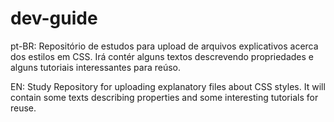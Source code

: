 # dev-guide
pt-BR: Repositório de estudos para upload de arquivos explicativos acerca dos estilos em CSS. Irá contér alguns textos descrevendo propriedades e alguns tutoriais interessantes para reúso. 

EN: Study Repository for uploading explanatory files about CSS styles. It will contain some texts describing properties and some interesting tutorials for reuse.  
